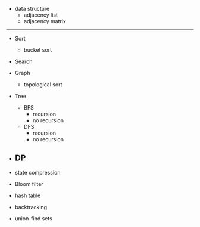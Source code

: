 - data structure
  - adjacency list
  - adjacency matrix


***

- Sort
  - bucket sort
- Search


- Graph
  - topological sort
- Tree
  - BFS
    - recursion
    - no recursion
  - DFS
    - recursion
    - no recursion
- DP
  - 

- state compression
- Bloom filter
- hash table
- backtracking


- union-find sets

